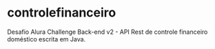 # controlefinanceiro
Desafio Alura Challenge Back-end v2 - API Rest de controle financeiro doméstico escrita em Java.
